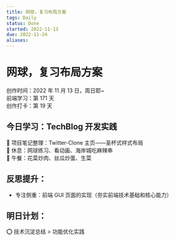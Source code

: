 ```yaml
---
title: 网球，复习布局方案
tags: Daily
status: Done
started: 2022-11-13
due: 2022-11-24
aliases: 
---
```

# 网球，复习布局方案
创作时间：2022 年 11 月 13 日，周日耶~  
前端学习：第 171 天  
创作打卡：第 19 天
## 今日学习：TechBlog 开发实践
🫰 项目笔记整理：Twitter-Clone 主页——圣杯式样式布局  
🫰 休息：网球练习、看动画、海岸城吃麻辣串  
🫰 午餐：花菜炒肉、丝瓜炒蛋、生菜
## 反思提升：
- 专注侧重：前端 GUI 页面的实现（夯实前端技术基础和核心能力）
## 明日计划：
⭕ 技术沉淀总结 > 功能优化实践
